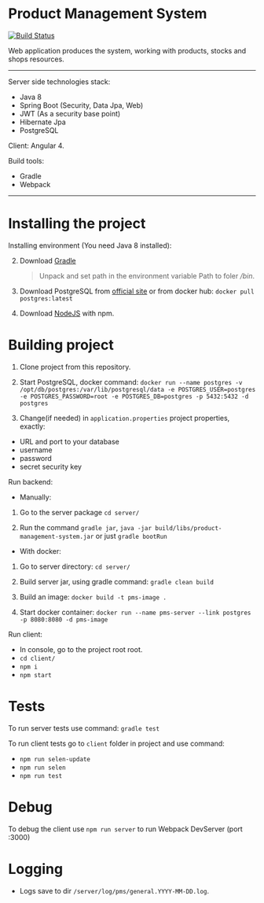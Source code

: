 Product Management System
=========================
[![Build Status](https://travis-ci.org/akraskovski/product-management-system.svg?branch=master)](https://travis-ci.org/akraskovski/product-management-system)

Web application produces the system, working with products, stocks and shops resources.

***

Server side technologies stack: 
- Java 8
- Spring Boot (Security, Data Jpa, Web)
- JWT (As a security base point)
- Hibernate Jpa
- PostgreSQL

Client: Angular 4.

Build tools: 
- Gradle
- Webpack

***

Installing the project
===================================
Installing environment (You need Java 8 installed):

2. Download [Gradle](https://gradle.org/install#manually)
    >Unpack and set path in the environment variable Path to foler */bin*.
 
3. Download PostgreSQL from [official site](https://www.postgresql.org/download/windows/) or from docker hub: `docker pull postgres:latest`

4. Download [NodeJS](https://nodejs.org/en/download/) with npm.

Building project
================
1. Clone project from this repository.

2. Start PostgreSQL, docker command: `docker run --name postgres -v /opt/db/postgres:/var/lib/postgresql/data -e POSTGRES_USER=postgres -e POSTGRES_PASSWORD=root -e POSTGRES_DB=postgres -p 5432:5432 -d postgres`

3. Change(if needed) in `application.properties` project properties, exactly:
 - URL and port to your database
 - username
 - password
 - secret security key

Run backend:

- Manually: 

1. Go to the server package `cd server/` 
    
2. Run the command `gradle jar`, `java -jar build/libs/product-management-system.jar` or just `gradle bootRun`

- With docker:

1. Go to server directory: `cd server/`
    
2. Build server jar, using gradle command: `gradle clean build`
    
3. Build an image: `docker build -t pms-image .`
    
4. Start docker container: `docker run --name pms-server --link postgres -p 8080:8080 -d pms-image`

Run client:

- In console, go to the project root root.
- `cd client/`
- `npm i`
- `npm start`

Tests
=====
To run server tests use command: `gradle test`

To run client tests go to `client` folder in project and use command: 
* `npm run selen-update`
* `npm run selen`
* `npm run test`

Debug
=====
To debug the client use `npm run server` to run Webpack DevServer (port :3000)

Logging
=======
* Logs save to dir `/server/log/pms/general.YYYY-MM-DD.log`.
